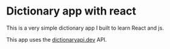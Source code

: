 # Dictionary app with react

This is a very simple dictionary app I built to learn React and js.

This app uses the [dictionaryapi.dev](https://dictionaryapi.dev) API.
